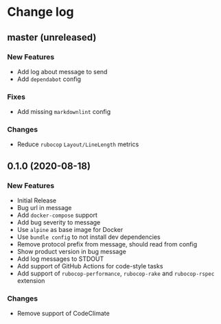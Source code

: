 # Change log

## master (unreleased)

### New Features

* Add log about message to send
* Add `dependabot` config

### Fixes

* Add missing `markdownlint` config

### Changes

* Reduce `rubocop` `Layout/LineLength` metrics

## 0.1.0 (2020-08-18)

### New Features

* Initial Release
* Bug url in message
* Add `docker-compose` support
* Add bug severity to message
* Use `alpine` as base image for Docker
* Use `bundle config` to not install dev dependencies
* Remove protocol prefix from message, should read from config
* Show product version in bug message
* Add log messages to STDOUT
* Add support of GitHub Actions for code-style tasks
* Add support of `rubocop-performance`, `rubocop-rake` and `rubocop-rspec`
  extension

### Changes

* Remove support of CodeClimate

